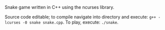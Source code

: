 Snake game written in C++ using the ncurses library.

Source code editable; to compile navigate into directory and execute: `g++ -lcurses -0 snake snake.cpp`.
To play, execute: `./snake`.
